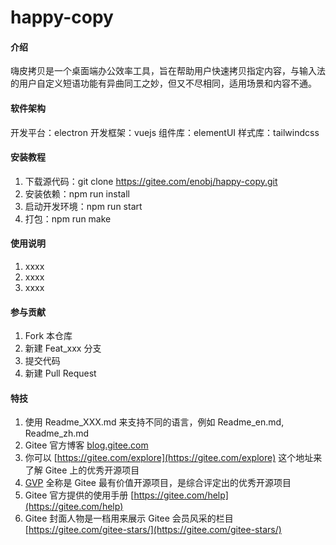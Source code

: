 # happy-copy

#### 介绍
嗨皮拷贝是一个桌面端办公效率工具，旨在帮助用户快速拷贝指定内容，与输入法的用户自定义短语功能有异曲同工之妙，但又不尽相同，适用场景和内容不通。

#### 软件架构
开发平台：electron
开发框架：vuejs
组件库：elementUI
样式库：tailwindcss


#### 安装教程

1. 下载源代码：git clone https://gitee.com/enobj/happy-copy.git
2. 安装依赖：npm run install
3. 启动开发环境：npm run start
4. 打包：npm run make

#### 使用说明

1.  xxxx
2.  xxxx
3.  xxxx

#### 参与贡献

1.  Fork 本仓库
2.  新建 Feat_xxx 分支
3.  提交代码
4.  新建 Pull Request


#### 特技

1.  使用 Readme\_XXX.md 来支持不同的语言，例如 Readme\_en.md, Readme\_zh.md
2.  Gitee 官方博客 [blog.gitee.com](https://blog.gitee.com)
3.  你可以 [https://gitee.com/explore](https://gitee.com/explore) 这个地址来了解 Gitee 上的优秀开源项目
4.  [GVP](https://gitee.com/gvp) 全称是 Gitee 最有价值开源项目，是综合评定出的优秀开源项目
5.  Gitee 官方提供的使用手册 [https://gitee.com/help](https://gitee.com/help)
6.  Gitee 封面人物是一档用来展示 Gitee 会员风采的栏目 [https://gitee.com/gitee-stars/](https://gitee.com/gitee-stars/)
